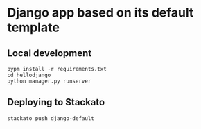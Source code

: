 # Django app based on its default template

## Local development

    pypm install -r requirements.txt
    cd hellodjango
    python manager.py runserver

## Deploying to Stackato

    stackato push django-default
